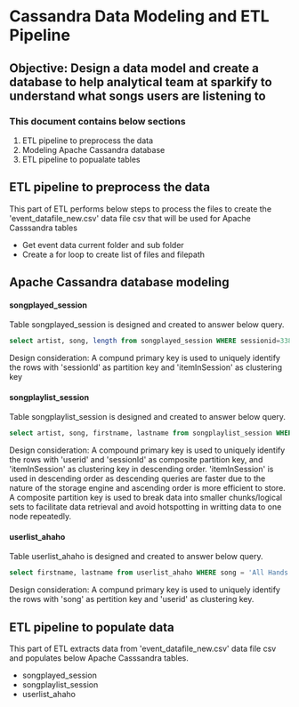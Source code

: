 # Cassandra Data Modeling and ETL Pipeline

## Objective: Design a data model and create a database to help analytical team at sparkify to understand what songs users are listening to

### This document contains below sections
1. ETL pipeline to preprocess the data
2. Modeling Apache Cassandra database
3. ETL pipeline to popualate tables

## ETL pipeline to preprocess the data
This part of ETL performs below steps to process the files to create the 'event_datafile_new.csv' data file csv that will be used for Apache Casssandra tables
* Get event data current folder and sub folder
* Create a for loop to create list of files and filepath

## Apache Cassandra database modeling
#### songplayed_session
Table songplayed_session is designed and created to answer below query.

```sql
select artist, song, length from songplayed_session WHERE sessionid=338 AND itemInSession = 4
```
Design consideration:
A compund primary key is used to uniquely identify the rows with 'sessionId' as partition key and 'itemInSession' as clustering key


#### songplaylist_session
Table songplaylist_session is designed and created to answer below query.

```sql
select artist, song, firstname, lastname from songplaylist_session WHERE userid=10 AND sessionid=182
```
Design consideration:
A compound primary key is used to uniquely identify the rows with 'userid' and 'sessionId' as composite partition key, and 'itemInSession' as clustering key in descending order. 'itemInSession' is used in descending order as descending queries are faster due to the nature of the storage engine and ascending order is more efficient to store. A composite partition key is used to break data into smaller chunks/logical sets to facilitate data retrieval and avoid hotspotting in writting data to one node repeatedly.

#### userlist_ahaho
Table userlist_ahaho is designed and created to answer below query.

```sql
select firstname, lastname from userlist_ahaho WHERE song = 'All Hands Against His Own'
```
Design consideration:
A compund primary key is used to uniquely identify the rows with 'song' as pertition key and 'userid' as clustering key.


## ETL pipeline to populate data
This part of ETL extracts data from 'event_datafile_new.csv' data file csv and populates below Apache Casssandra tables.
* songplayed_session
* songplaylist_session
* userlist_ahaho